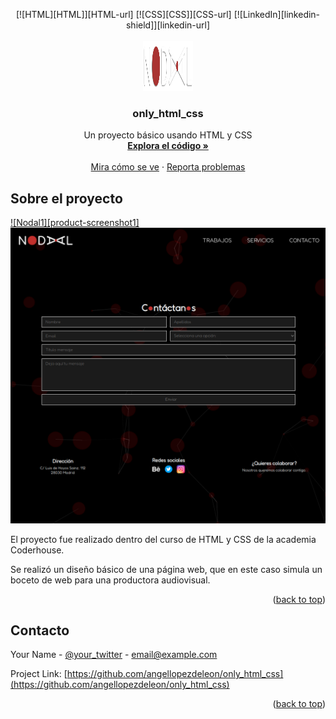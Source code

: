 <!-- Improved compatibility of back to top link: See: https://github.com/angellopezdeleon/only_html_css/pull/73 -->
<a name="readme-top"></a>
<!--
*** Thanks for checking out the only_html_css. If you have a suggestion
*** that would make this better, please fork the repo and create a pull request
*** or simply open an issue with the tag "enhancement".
*** Don't forget to give the project a star!
*** Thanks again! Now go create something AMAZING! :D
-->



<!-- PROJECT SHIELDS -->
<!--
*** I'm using markdown "reference style" links for readability.
*** Reference links are enclosed in brackets [ ] instead of parentheses ( ).
*** See the bottom of this document for the declaration of the reference variables
*** for contributors-url, forks-url, etc. This is an optional, concise syntax you may use.
*** https://www.markdownguide.org/basic-syntax/#reference-style-links
-->
<div align="center">
[![HTML][HTML]][HTML-url]
[![CSS][CSS]][CSS-url]
[![LinkedIn][linkedin-shield]][linkedin-url]
</div>


<!-- PROJECT LOGO -->
<br />
<div align="center">
  <a href="https://github.com/angellopezdeleon/only_html_css">
    <img src="images/logos/soloNodalLogo2.png" alt="Logo" width="80" height="80">
  </a>

  <h3 align="center">only_html_css</h3>

  <p align="center">
    Un proyecto básico usando HTML y CSS
    <br />
    <a href="https://github.com/angellopezdeleon/only_html_css"><strong>Explora el código »</strong></a>
    <br />
    <br />
    <a href="https://github.com/angellopezdeleon/only_html_css">Mira cómo se ve</a>
    ·
    <a href="https://github.com/angellopezdeleon/only_html_css/issues">Reporta problemas</a>
  </p>
</div>



<!-- ABOUT THE PROJECT -->
## Sobre el proyecto

[![Nodal1][product-screenshot1]](https://angellopezdeleon.github.io/only_html_css/)
[![Nodal2][product-screenshot2]](https://angellopezdeleon.github.io/only_html_css/pages/contacto.html)

El proyecto fue realizado dentro del curso de HTML y CSS de la academia Coderhouse.

Se realizó un diseño básico de una página web, que en este caso simula un boceto de web para una productora audiovisual.



<p align="right">(<a href="#readme-top">back to top</a>)</p>


<!-- CONTACT -->
## Contacto

Your Name - [@your_twitter](https://twitter.com/your_username) - email@example.com

Project Link: [https://github.com/angellopezdeleon/only_html_css](https://github.com/angellopezdeleon/only_html_css)

<p align="right">(<a href="#readme-top">back to top</a>)</p>




<!-- MARKDOWN LINKS & IMAGES -->
<!-- https://www.markdownguide.org/basic-syntax/#reference-style-links -->
[contributors-shield]: https://img.shields.io/github/contributors/angellopezdeleon/only_html_css.svg?style=for-the-badge
[contributors-url]: https://github.com/angellopezdeleon/only_html_css/graphs/contributors
[forks-shield]: https://img.shields.io/github/forks/angellopezdeleon/only_html_css.svg?style=for-the-badge
[forks-url]: https://github.com/angellopezdeleon/only_html_css/network/members
[stars-shield]: https://img.shields.io/github/stars/angellopezdeleon/only_html_css.svg?style=for-the-badge
[stars-url]: https://github.com/angellopezdeleon/only_html_css/stargazers
[issues-shield]: https://img.shields.io/github/issues/angellopezdeleon/only_html_css.svg?style=for-the-badge
[issues-url]: https://github.com/angellopezdeleon/only_html_css/issues
[license-shield]: https://img.shields.io/github/license/angellopezdeleon/only_html_css.svg?style=for-the-badge
[license-url]: https://github.com/angellopezdeleon/only_html_css/blob/master/LICENSE.txt
[linkedin-shield]: https://img.shields.io/badge/-LinkedIn-black.svg?style=for-the-badge&logo=linkedin&colorB=555
[linkedin-url]: www.linkedin.com/in/angel-lopez-de-leon-jaramillo
[product-screenshot]: images/nodal1.png
[product-screenshot2]: images/nodal2.png

[HTML]: https://img.shields.io/badge/HTML5-orange?style=for-the-badge&logo=html5&logoColor=white
[HTML-url]: https://nextjs.org/

[CSS]: https://img.shields.io/badge/CSS-blue?style=for-the-badge&logo=css3&logoColor=white
[CSS-url]: https://nextjs.org/

[Next.js]: https://img.shields.io/badge/next.js-000000?style=for-the-badge&logo=nextdotjs&logoColor=white
[Next-url]: https://nextjs.org/

[Next.js]: https://img.shields.io/badge/next.js-000000?style=for-the-badge&logo=nextdotjs&logoColor=white
[Next-url]: https://nextjs.org/
[React.js]: https://img.shields.io/badge/React-20232A?style=for-the-badge&logo=react&logoColor=61DAFB
[React-url]: https://reactjs.org/
[Vue.js]: https://img.shields.io/badge/Vue.js-35495E?style=for-the-badge&logo=vuedotjs&logoColor=4FC08D
[Vue-url]: https://vuejs.org/
[Angular.io]: https://img.shields.io/badge/Angular-DD0031?style=for-the-badge&logo=angular&logoColor=white
[Angular-url]: https://angular.io/
[Svelte.dev]: https://img.shields.io/badge/Svelte-4A4A55?style=for-the-badge&logo=svelte&logoColor=FF3E00
[Svelte-url]: https://svelte.dev/
[Laravel.com]: https://img.shields.io/badge/Laravel-FF2D20?style=for-the-badge&logo=laravel&logoColor=white
[Laravel-url]: https://laravel.com
[Bootstrap.com]: https://img.shields.io/badge/Bootstrap-563D7C?style=for-the-badge&logo=bootstrap&logoColor=white
[Bootstrap-url]: https://getbootstrap.com
[JQuery.com]: https://img.shields.io/badge/jQuery-0769AD?style=for-the-badge&logo=jquery&logoColor=white
[JQuery-url]: https://jquery.com 
